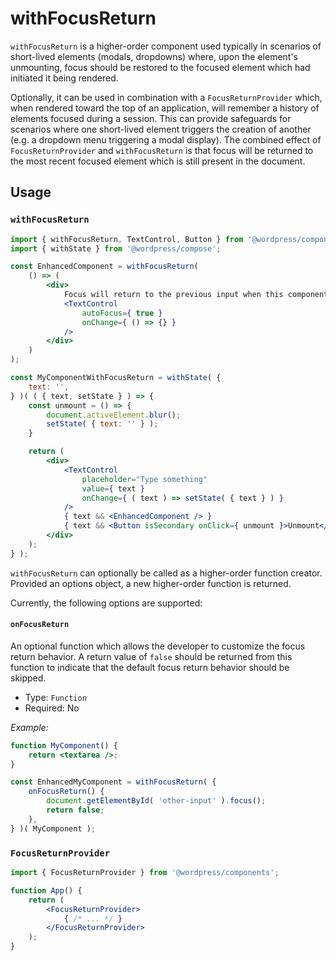 # withFocusReturn

`withFocusReturn` is a higher-order component used typically in scenarios of short-lived elements (modals, dropdowns) where, upon the element's unmounting, focus should be restored to the focused element which had initiated it being rendered.

Optionally, it can be used in combination with a `FocusReturnProvider` which, when rendered toward the top of an application, will remember a history of elements focused during a session. This can provide safeguards for scenarios where one short-lived element triggers the creation of another (e.g. a dropdown menu triggering a modal display). The combined effect of `FocusReturnProvider` and `withFocusReturn` is that focus will be returned to the most recent focused element which is still present in the document.

## Usage

### `withFocusReturn`

```jsx
import { withFocusReturn, TextControl, Button } from '@wordpress/components';
import { withState } from '@wordpress/compose';

const EnhancedComponent = withFocusReturn(
	() => (
		<div>
			Focus will return to the previous input when this component is unmounted
			<TextControl
				autoFocus={ true }
				onChange={ () => {} }
			/>
		</div>
	)
);

const MyComponentWithFocusReturn = withState( {
	text: '',
} )( ( { text, setState } ) => {
	const unmount = () => {
		document.activeElement.blur();
		setState( { text: '' } );
	}

	return (
		<div>
			<TextControl
				placeholder="Type something"
				value={ text }
				onChange={ ( text ) => setState( { text } ) }
			/>
			{ text && <EnhancedComponent /> }
			{ text && <Button isSecondary onClick={ unmount }>Unmount</Button> }
		</div>
	);
} ); 
```

`withFocusReturn` can optionally be called as a higher-order function creator. Provided an options object, a new higher-order function is returned.

Currently, the following options are supported:

#### `onFocusReturn`

An optional function which allows the developer to customize the focus return behavior. A return value of `false` should be returned from this function to indicate that the default focus return behavior should be skipped.

- Type: `Function`
- Required: No

_Example:_

```jsx
function MyComponent() {
	return <textarea />;
}

const EnhancedMyComponent = withFocusReturn( {
	onFocusReturn() {
		document.getElementById( 'other-input' ).focus();
		return false;
	},
} )( MyComponent );
```

### `FocusReturnProvider`

```jsx
import { FocusReturnProvider } from '@wordpress/components';

function App() {
	return (
		<FocusReturnProvider>
			{ /* ... */ }
		</FocusReturnProvider>
	);
}
```

